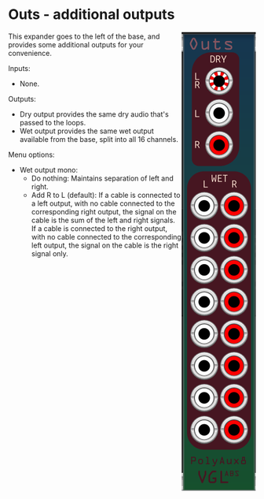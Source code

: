 # Outs - additional outputs

<img src="Outs.png" align="right">

This expander goes to the left of the base, and provides some additional outputs for your convenience.

Inputs:
- None.

Outputs: 
- Dry output provides the same dry audio that's passed to the loops.
- Wet output provides the same wet output available from the base, split into all 16 channels.

Menu options:
- Wet output mono:
	- Do nothing: Maintains separation of left and right.
	- Add R to L (default): If a cable is connected to a left output, with no cable connected to the corresponding right output, the signal on the cable is the sum of the left and right signals.  
If a cable is connected to the right output, with no cable connected to the corresponding left output, the signal on the cable is the right signal only.

